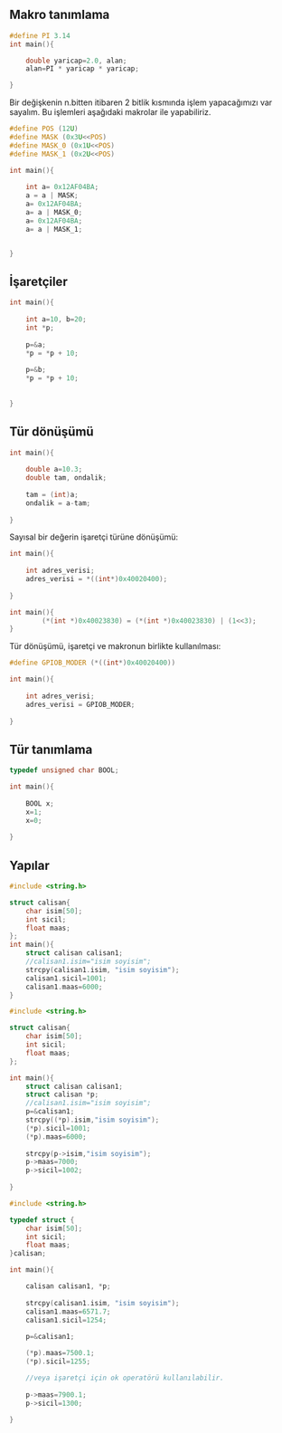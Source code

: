 ## Makro tanımlama

```C
#define PI 3.14
int main(){

    double yaricap=2.0, alan;
	alan=PI * yaricap * yaricap;  

}
 ``` 

Bir değişkenin n.bitten itibaren 2 bitlik kısmında işlem yapacağımızı var sayalım. Bu işlemleri aşağıdaki makrolar ile yapabiliriz.

```C
#define POS (12U)
#define MASK (0x3U<<POS)
#define MASK_0 (0x1U<<POS)
#define MASK_1 (0x2U<<POS)

int main(){
	
	int a= 0x12AF04BA;
	a = a | MASK;
	a= 0x12AF04BA;
	a= a | MASK_0;
	a= 0x12AF04BA;
	a= a | MASK_1;


}
 ``` 

## İşaretçiler

```C
int main(){
    
    int a=10, b=20;
	int *p;
	
	p=&a;
	*p = *p + 10;
	
	p=&b;
	*p = *p + 10;
    
    
}
 ``` 


## Tür dönüşümü
```C
int main(){
    
    double a=10.3;
    double tam, ondalik;
    
    tam = (int)a;
    ondalik = a-tam;
    
}
 ``` 

Sayısal bir değerin işaretçi türüne dönüşümü:

```C
int main(){
    
    int adres_verisi;
    adres_verisi = *((int*)0x40020400);
        
}
 ``` 

```C
int main(){
		(*(int *)0x40023830) = (*(int *)0x40023830) | (1<<3);
}
```

Tür dönüşümü, işaretçi ve makronun birlikte kullanılması:
```C
#define GPIOB_MODER (*((int*)0x40020400))

int main(){
    
    int adres_verisi;    
    adres_verisi = GPIOB_MODER;
        
}
 ``` 
 
## Tür tanımlama

```C
typedef unsigned char BOOL;

int main(){
    
    BOOL x;
    x=1;
    x=0;
        
}
 ```


## Yapılar

```C
#include <string.h>

struct calisan{
	char isim[50];
	int sicil;
	float maas;
};
int main(){
	struct calisan calisan1;
	//calisan1.isim="isim soyisim";
	strcpy(calisan1.isim, "isim soyisim");
	calisan1.sicil=1001;
	calisan1.maas=6000;
}
 ``` 


```C
#include <string.h>

struct calisan{
	char isim[50];
	int sicil;
	float maas;
};

int main(){
	struct calisan calisan1;
	struct calisan *p;
	//calisan1.isim="isim soyisim";
	p=&calisan1;
	strcpy((*p).isim,"isim soyisim");
	(*p).sicil=1001;
	(*p).maas=6000;
	
	strcpy(p->isim,"isim soyisim");
	p->maas=7000;
	p->sicil=1002;
	
}
 ``` 


```C
#include <string.h>

typedef struct {
    char isim[50];
    int sicil;
    float maas;
}calisan;

int main(){

    calisan calisan1, *p;
    
    strcpy(calisan1.isim, "isim soyisim");
    calisan1.maas=6571.7;
    calisan1.sicil=1254;
    
    p=&calisan1;

    (*p).maas=7500.1;
    (*p).sicil=1255;

    //veya işaretçi için ok operatörü kullanılabilir.
    
    p->maas=7900.1;
    p->sicil=1300;
    
}
 ``` 

